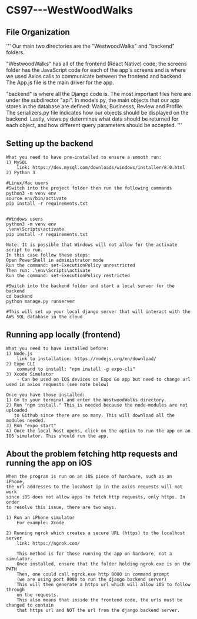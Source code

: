 # CS97---WestWoodWalks

## File Organization

'''
Our main two directories are the "WestwoodWalks" and "backend" folders.  

"WestwoodWalks" has all of the frontend (React Native) code; the screens folder has the JavaScript code for each of the app's screens and is where we used Axios calls to communicate between the frontend and backend. The App.js file is the main driver for the app.

"backend" is where all the Django code is.  The most important files here are under the subdirector "api".  In models.py, the main objects that our app stores in the database are defined: Walks, Businesss, Review and Profile. The serializers.py file indicates how our objects should be displayed on the backend.  Lastly, views.py determines what data should be returned for each object, and how different query parameters should be accepted.
'''

## Setting up the backend

```
What you need to have pre-installed to ensure a smooth run:
1) MySQL
    link: https://dev.mysql.com/downloads/windows/installer/8.0.html
2) Python 3

#Linux/Mac users
#Switch into the project folder then run the following commands
python3 -m venv env
source env/bin/activate
pip install -r requirements.txt


#Windows users
python3 -m venv env
.\env\Scripts\activate
pip install -r requirements.txt

Note: It is possible that Windows will not allow for the activate script to run.
In this case follow these steps:
Open PowerShell in administrator mode
Run the command: set-ExecutionPolicy unrestricted
Then run: .\env\Scripts\activate
Run the command: set-ExecutionPolicy restricted

#Switch into the backend folder and start a local server for the backend
cd backend
python manage.py runserver

#This will set up your local django server that will interact with the AWS SQL database in the cloud

```

## Running app locally (frontend)

```
What you need to have installed before:
1) Node.js 
    link to installation: https://nodejs.org/en/download/
2) Expo CLI
    command to install: "npm install -g expo-cli"
3) Xcode Simulator
    - Can be used on IOS devices on Expo Go app but need to change url used in axios requests (see note below)

Once you have those installed:
1) Go to your terminal and enter the WestwoodWalks directory.
2) Run "npm install." This is needed because the node-modules are not uploaded
   to Github since there are so many. This will download all the modules needed.
3) Run "expo start"
4) Once the local host opens, click on the option to run the app on an IOS simulator. This should run the app.
```

## About the problem fetching http requests and running the app on iOS

```
When the program is run on an iOS piece of hardware, such as an iPhone,
the url addresses to the locahost ip in the axios requests will not work
since iOS does not allow apps to fetch http requests, only https. In order
to resolve this issue, there are two ways.

1) Run an iPhone simulator
    For example: Xcode

2) Running ngrok which creates a secure URL (https) to the localhost server
    link: https://ngrok.com/
    
    This method is for those running the app on hardware, not a simulator.
    Once installed, ensure that the folder holding ngrok.exe is on the PATH
    Then, one could call ngrok.exe http 8000 in command prompt
    (we are using port 8000 to run the django backend server)
    This will then generate a https url which will allow iOS to follow through
    on the requests.
    This also means that inside the frontend code, the urls must be changed to contain
    that https url and NOT the url from the django backend server.

```
